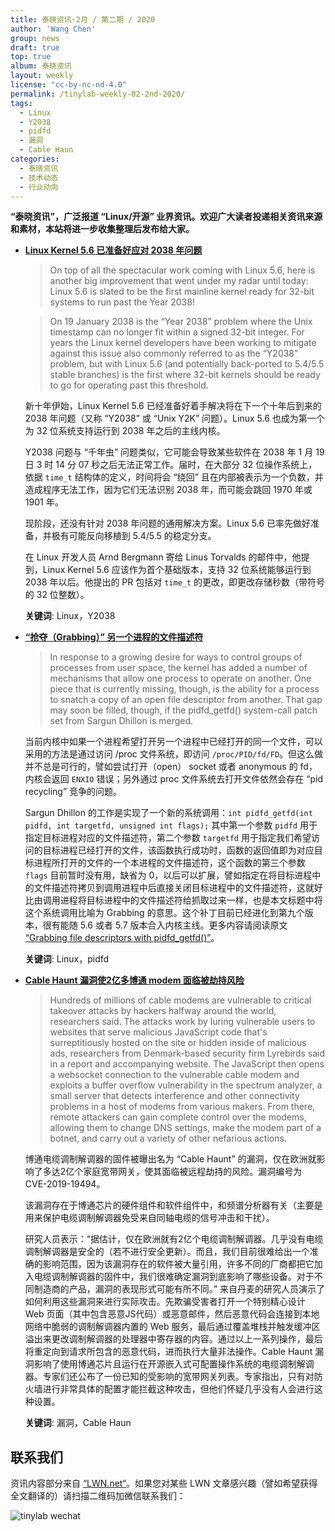 ```yaml
---
title: 泰晓资讯·2月 / 第二期 / 2020
author: 'Wang Chen'
group: news
draft: true
top: true
album: 泰晓资讯
layout: weekly
license: "cc-by-nc-nd-4.0"
permalink: /tinylab-weekly-02-2nd-2020/
tags:
  - Linux
  - Y2038
  - pidfd
  - 漏洞
  - Cable Haun
categories:
  - 泰晓资讯
  - 技术动态
  - 行业动向
---
```


**“泰晓资讯”，广泛报道 “Linux/开源” 业界资讯。欢迎广大读者投递相关资讯来源和素材，本站将进一步收集整理后发布给大家。**

- [**Linux Kernel 5.6 已准备好应对 2038 年问题**](https://www.linux.com/news/linux-5-6-is-the-first-kernel-for-32-bit-systems-ready-to-run-past-year-2038/)

    > On top of all the spectacular work coming with Linux 5.6, here is another big improvement that went under my radar until today: Linux 5.6 is slated to be the first mainline kernel ready for 32-bit systems to run past the Year 2038!

    > On 19 January 2038 is the “Year 2038” problem where the Unix timestamp can no longer fit within a signed 32-bit integer. For years the Linux kernel developers have been working to mitigate against this issue also commonly referred to as the “Y2038” problem, but with Linux 5.6 (and potentially back-ported to 5.4/5.5 stable branches) is the first where 32-bit kernels should be ready to go for operating past this threshold.

    新十年伊始，Linux Kernel 5.6 已经准备好着手解决将在下一个十年后到来的 2038 年问题（又称 “Y2038” 或 “Unix Y2K” 问题）。Linux 5.6 也成为第一个为 32 位系统支持运行到 2038 年之后的主线内核。

    Y2038 问题与 “千年虫” 问题类似，它可能会导致某些软件在 2038 年 1 月 19 日 3 时 14 分 07 秒之后无法正常工作。届时，在大部分 32 位操作系统上，依据 `time_t` 结构体的定义，时间将会 “绕回” 且在内部被表示为一个负数，并造成程序无法工作，因为它们无法识别 2038 年，而可能会跳回 1970 年或 1901 年。

    现阶段，还没有针对 2038 年问题的通用解决方案。Linux 5.6 已率先做好准备，并极有可能反向移植到 5.4/5.5 的稳定分支。

    在 Linux 开发人员 Arnd Bergmann 寄给 Linus Torvalds 的邮件中，他提到，Linux Kernel 5.6 应该作为首个基础版本，支持 32 位系统能够运行到 2038 年以后。他提出的 PR 包括对 `time_t` 的更改，即更改存储秒数（带符号的 32 位整数）。

    **关键词**: Linux，Y2038

- [**“抢夺（Grabbing）” 另一个进程的文件描述符**](https://lwn.net/Articles/808997/)

    > In response to a growing desire for ways to control groups of processes from user space, the kernel has added a number of mechanisms that allow one process to operate on another. One piece that is currently missing, though, is the ability for a process to snatch a copy of an open file descriptor from another. That gap may soon be filled, though, if the pidfd_getfd() system-call patch set from Sargun Dhillon is merged.

    当前内核中如果一个进程希望打开另一个进程中已经打开的同一个文件，可以采用的方法是通过访问 /proc 文件系统，即访问 `/proc/PID/fd/FD`。但这么做并不总是可行的，譬如尝试打开（open） socket 或者 anonymous 的 fd，内核会返回 `ENXIO` 错误；另外通过 proc 文件系统去打开文件依然会存在 “pid recycling” 竞争的问题。
    
    Sargun Dhillon 的工作是实现了一个新的系统调用：`int pidfd_getfd(int pidfd, int targetfd, unsigned int flags);` 其中第一个参数 `pidfd` 用于指定目标进程对应的文件描述符，第二个参数 `targetfd` 用于指定我们希望访问的目标进程已经打开的文件，该函数执行成功时，函数的返回值即为对应目标进程所打开的文件的一个本进程的文件描述符，这个函数的第三个参数 `flags` 目前暂时没有用，缺省为 0，以后可以扩展，譬如指定在将目标进程中的文件描述符拷贝到调用进程中后直接关闭目标进程中的文件描述符，这就好比由调用进程将目标进程中的文件描述符给抓取过来一样，也是本文标题中将这个系统调用比喻为 Grabbing 的意思。这个补丁目前已经进化到第九个版本，很有能随 5.6 或者 5.7 版本合入内核主线。更多内容请阅读原文 [“Grabbing file descriptors with pidfd_getfd()”](https://lwn.net/Articles/808997/)。
  
    **关键词**: Linux，pidfd

- [**Cable Haunt 漏洞使2亿多博通 modem 面临被劫持风险**](https://arstechnica.com/information-technology/2020/01/exploit-that-gives-remote-access-affects-200-million-cable-modems/)

    > Hundreds of millions of cable modems are vulnerable to critical takeover attacks by hackers halfway around the world, researchers said.
    > The attacks work by luring vulnerable users to websites that serve malicious JavaScript code that's surreptitiously hosted on the site or hidden inside of malicious ads, researchers from Denmark-based security firm Lyrebirds said in a report and accompanying website. The JavaScript then opens a websocket connection to the vulnerable cable modem and exploits a buffer overflow vulnerability in the spectrum analyzer, a small server that detects interference and other connectivity problems in a host of modems from various makers. From there, remote attackers can gain complete control over the modems, allowing them to change DNS settings, make the modem part of a botnet, and carry out a variety of other nefarious actions.

    博通电缆调制解调器的固件被曝出名为 “Cable Haunt” 的漏洞，仅在欧洲就影响了多达2亿个家庭宽带网关，使其面临被远程劫持的风险。漏洞编号为 CVE-2019-19494。

    该漏洞存在于博通芯片的硬件组件和软件组件中，和频谱分析器有关（主要是用来保护电缆调制解调器免受来自同轴电缆的信号冲击和干扰）。

    研究人员表示：“据估计，仅在欧洲就有2亿个电缆调制解调器。几乎没有电缆调制解调器是安全的（若不进行安全更新）。而且，我们目前很难给出一个准确的影响范围，因为该漏洞存在的软件被大量引用，许多不同的厂商都把它加入电缆调制解调器的固件中，我们很难确定漏洞到底影响了哪些设备。对于不同制造商的产品，漏洞的表现形式可能有所不同。” 来自丹麦的研究人员演示了如何利用这些漏洞来进行实际攻击。先欺骗受害者打开一个特别精心设计 Web 页面（其中包含恶意JS代码）或恶意邮件，然后恶意代码会连接到本地网络中脆弱的调制解调器内置的 Web 服务，最后通过覆盖堆栈并触发缓冲区溢出来更改调制解调器的处理器中寄存器的内容。通过以上一系列操作，最后将重定向到请求所包含的恶意代码，进而执行大量非法操作。Cable Haunt 漏洞影响了使用博通芯片且运行在开源嵌入式可配置操作系统的电缆调制解调器。专家们还公布了一份已知的受影响的宽带网关列表。专家指出，只有对防火墙进行非常具体的配置才能拦截这种攻击，但他们怀疑几乎没有人会进行这种设置。

    **关键词**:  漏洞，Cable Haun

## 联系我们

资讯内容部分来自 [“LWN.net“](https://lwn.net/)。如果您对某些 LWN 文章感兴趣（譬如希望获得全文翻译的）请扫描二维码加微信联系我们：

![tinylab wechat](/images/wechat/tinylab.jpg)

